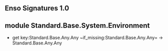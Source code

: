 ## Enso Signatures 1.0
## module Standard.Base.System.Environment
- get key:Standard.Base.Any.Any ~if_missing:Standard.Base.Any.Any= -> Standard.Base.Any.Any
